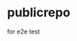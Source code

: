 # publicrepo
for e2e test

































































































































































































































































































































































































































